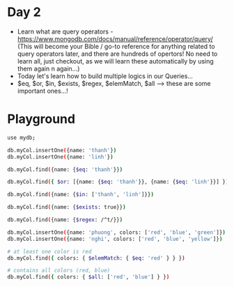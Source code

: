 # Day 2
- Learn what are query operators - https://www.mongodb.com/docs/manual/reference/operator/query/
(This will become your Bible / go-to reference for anything related to query operators later, and there are hundreds of opertors! No need to learn all, just checkout, as we will learn these automatically by using them again n again...)
- Today let's learn how to build multiple logics in our Queries...
- $eq, $or, $in, $exists, $regex, $elemMatch, $all --> these are some important ones...!

# Playground
```bash
use mydb;

db.myCol.insertOne({name: 'thanh'})
db.myCol.insertOne({name: 'linh'})

db.myCol.find({name: {$eq: 'thanh'}})

db.myCol.find({ $or: [{name: {$eq: 'thanh'}}, {name: {$eq: 'linh'}}] })

db.myCol.find({name: {$in: ['thanh', 'linh']}})

db.myCol.find({name: {$exists: true}})

db.myCol.find({name: {$regex: /^t/}})

db.myCol.insertOne({name: 'phuong', colors: ['red', 'blue', 'green']})
db.myCol.insertOne({name: 'nghi', colors: ['red', 'blue', 'yellow']})

# at least one color is red
db.myCol.find({ colors: { $elemMatch: { $eq: 'red' } } })

# contains all colors (red, blue)
db.myCol.find({ colors: { $all: ['red', 'blue'] } })
```
